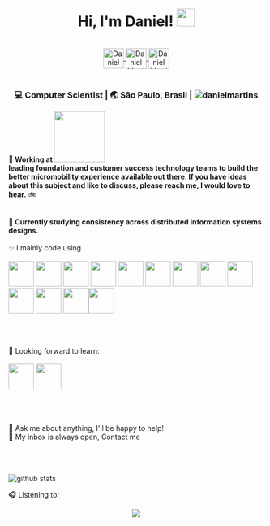 
<div align="center">
 <h1> Hi, I'm Daniel! <img src="https://media.giphy.com/media/hvRJCLFzcasrR4ia7z/giphy.gif" width="35px"></h1>
  
</div>

<br>

<div align="center">
 <a href="https://www.linkedin.com/in/daniel-martins-850947a/" target="_blank">
   <img align="center" alt="Daniel Martins | Linkedin " width="40px" src="http://www.prepare1.com/wp-content/uploads/2014/04/linkedin-logo-high-res-1254-1024x1024.jpg"</a>
  
  <a href="https://twitter.com/daniel_martins" target="_blank">
    <img align="center" alt="Daniel Martins | Twitter" width="41px" src="https://raw.githubusercontent.com/anuraghazra/anuraghazra/master/assets/twitter.svg" />
  </a>
   
  <a href="https://www.last.fm/user/vobiscum666" target="_blank">
    <img align="center" alt="Daniel Martins | LastFM" width="41px" src="https://raw.githubusercontent.com/neilorangepeel/Free-Social-Icons/master/Flat/SVG/LastFM.svg" />
  </a>

 </div>

<br>

<div align="center">
<h3>💻  Computer Scientist | 🌏  São Paulo, Brasil | <img src=https://komarev.com/ghpvc/?username=danielmartins alt=danielmartins></h3>
</div>
  

**🔭  Working at <code><a href="https://www.tembici.com.br/"><b><img src="https://www.tembici.com.br/wp-content/themes/tembici/img/logo.svg" width="100px"></b> </a></code> leading foundation and customer success technology teams to build the better micromobility experience available out there. If you have ideas about this subject and like to discuss, please reach me, I would love to hear.** 🚲<br><br>

**🌱  Currently studying consistency across distributed information systems designs.**
<br>
<br>
✨ I mainly code using <br>
<br>
<code><a href="https://www.python.org/" target="_blank"><img height="50" src="https://www.vectorlogo.zone/logos/python/python-ar21.svg"></a></code>
<code><a href="https://www.djangoproject.com/" target="_blank"><img height="50" src="https://www.vectorlogo.zone/logos/djangoproject/djangoproject-ar21.svg"></a></code>
<code><a href="https://fastapi.tiangolo.com/" target="_blank"><img height="50" src="https://fastapi.tiangolo.com/img/logo-margin/logo-teal.png"></a></code>
<code><a href="https://www.mongodb.com/" target="_blank"><img height="50" src="https://www.vectorlogo.zone/logos/mongodb/mongodb-ar21.svg"></a></code>
<code><a href="https://git-scm.com/" target="_blank"><img height="50" src="https://www.vectorlogo.zone/logos/git-scm/git-scm-ar21.svg"></a></code>
<code><a href="https://www.mysql.com/" target="_blank"><img height="50" src="https://www.vectorlogo.zone/logos/mysql/mysql-ar21.svg"></a></code>
<code><a href="https://www.docker.com/" target="_blank"><img height="50" src="https://www.vectorlogo.zone/logos/docker/docker-ar21.svg"></a></code>
<code><a href="https://kubernetes.io/" target="_blank"><img height="50" src="https://www.vectorlogo.zone/logos/kubernetes/kubernetes-ar21.svg"></a></code>
<code><a href="https://www.postgresql.org/" target="_blank"><img height="50" src="https://www.vectorlogo.zone/logos/postgresql/postgresql-ar21.svg"></a></code>
<code><a href="https://www.json.org/" target="_blank"><img height="50" src="https://www.vectorlogo.zone/logos/json/json-ar21.svg"></a></code>
<code><a href="https://aws.amazon.com/" target="_blank"><img height="50" src="https://www.vectorlogo.zone/logos/amazon_aws/amazon_aws-ar21.svg"></a></code>
<code><a href="https://cloud.google.com/" target="_blank"><img height="50" src="https://www.vectorlogo.zone/logos/google_cloud/google_cloud-ar21.svg"></a></code><code><a href="https://developers.google.com/protocol-buffers" target="_blank"><img height="50" src="https://www.vinsguru.com/wp-content/uploads/2020/06/protobuf.png"></a></code>
  
<br>
<br>

🌱 Looking forward to learn: <br>
<br>
<code><a href="https://kafka.apache.org/" target="_blank"><img height="50" src="https://www.vectorlogo.zone/logos/apache_kafka/apache_kafka-ar21.svg"></a></code>
<code><a href="https://grpc.io/" target="_blank"><img height="50" src="https://www.vectorlogo.zone/logos/grpcio/grpcio-ar21.svg"></a></code>

<br>
<br>
<br>
💬 Ask me about anything, I'll be happy to help! <br>
💬 My inbox is always open, Contact me <br>
<br>
<br>
<br>

![github stats](https://github-readme-stats.vercel.app/api?username=danielmartins&count_private=true&show_icons=true&theme=default)

🎧 Listening to: <br>
<div align="center">
  <img src="https://share.musc.pw/5UWe0l.jpg">
</div>
  

